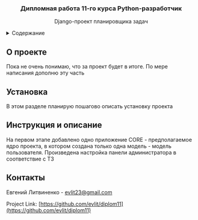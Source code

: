 <h3 align="center">Дипломная работа 11-го курса Python-разработчик</h3>

  <p align="center">
    Django-проект планировщика задач
    </p>



<!-- TABLE OF CONTENTS -->
<details>
  <summary>Содержание</summary>
  <ol>
    <li>
      <a href="#о-проекте">О проекте</a>
    </li>
     <li><a href="#установка">Установка</a></li>
     <li><a href="#инструкция-и-описание">Инструкция и описание</a></li>
    <li><a href="#контакты">Контакты</a></li>
</ol>
</details>


<!-- ABOUT THE PROJECT -->
## О проекте

Пока не очень понимаю, что за проект будет в итоге. По мере написания дополню эту часть


## Установка

В этом разделе планирую пошагово описать установку проекта



<!-- USAGE EXAMPLES -->
## Инструкция и описание

На первом этапе добавлено одно приложение CORE - предполагаемое ядро проекта, в котором создана только одна модель - модель пользователя.
Произведена настройка панели администратора в соответствие с ТЗ

<!-- CONTACT -->
## Контакты

Евгений Литвиненко - evlit23@gmail.com

Project Link: [https://github.com/evlit/diplom11](https://github.com/evlit/diplom11)


